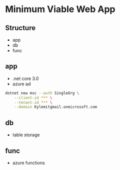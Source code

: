 # Minimum Viable Web App


## Structure

* app
* db
* func


## app

* .net core 3.0
* azure ad


```bash
dotnet new mvc --auth SingleOrg \
    --client-id *** \
    --tenant-id *** \
    --domain Kylemitgmail.onmicrosoft.com
```

## db

* table storage

## func

* azure functions

